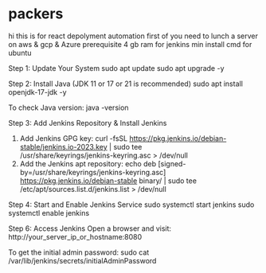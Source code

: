 # packers
hi this is for react depolyment automation 
first of you need to lunch a server on aws & gcp & Azure 
prerequisite
4 gb ram for jenkins min
install cmd for ubuntu

Step 1: Update Your System
sudo apt update
sudo apt upgrade -y

Step 2: Install Java (JDK 11 or 17 or 21 is recommended)
sudo apt install openjdk-17-jdk -y

To check Java version:
java -version

Step 3: Add Jenkins Repository & Install Jenkins
1. Add Jenkins GPG key:
   curl -fsSL https://pkg.jenkins.io/debian-stable/jenkins.io-2023.key | sudo tee \
  /usr/share/keyrings/jenkins-keyring.asc > /dev/null
2. Add the Jenkins apt repository:
   echo deb [signed-by=/usr/share/keyrings/jenkins-keyring.asc] \
  https://pkg.jenkins.io/debian-stable binary/ | sudo tee \
  /etc/apt/sources.list.d/jenkins.list > /dev/null

Step 4: Start and Enable Jenkins Service
sudo systemctl start jenkins
sudo systemctl enable jenkins

Step 6: Access Jenkins
Open a browser and visit:
http://your_server_ip_or_hostname:8080


To get the initial admin password:
sudo cat /var/lib/jenkins/secrets/initialAdminPassword

